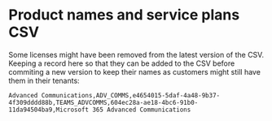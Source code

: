 # Product names and service plans CSV

Some licenses might have been removed from the latest version of the CSV. Keeping a record here so that they can be added to the CSV before commiting a new version to keep their names as customers might still have them in their tenants:

```csv
Advanced Communications,ADV_COMMS,e4654015-5daf-4a48-9b37-4f309dddd88b,TEAMS_ADVCOMMS,604ec28a-ae18-4bc6-91b0-11da94504ba9,Microsoft 365 Advanced Communications
```
